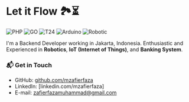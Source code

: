 
# Let it Flow 🏞️⏳

![PHP](https://img.shields.io/badge/Php-Intermediate-yellow)
![GO](https://img.shields.io/badge/GO-Intermediate-darkgreen)
![T24](https://img.shields.io/badge/T24_Core_Banking-Intermediate-lightblue)
![Arduino](https://img.shields.io/badge/Arduino-Expert-blue)
![Robotic](https://img.shields.io/badge/Robotic-Expert-darkblue)


I'm a Backend Developer working in Jakarta, Indonesia. 
Enthusiastic and Experienced in  **Robotics**, **IoT (Internet of Things)**, and **Banking System**.


### 📬 Get in Touch

- GitHub: [github.com/mzafierfaza][github]
- LinkedIn: [linkedin.com/mzafierfaza]
- E-mail: zafierfazamuhammad@gmail.com

[github]: https://github.com/ItsMyEyes
[site]: https://sipaling.top

